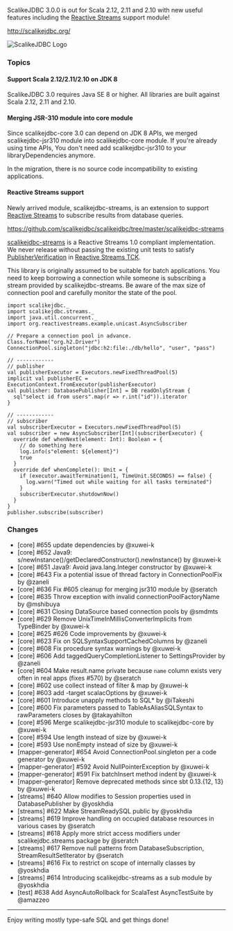 ScalikeJDBC 3.0.0 is out for Scala 2.12, 2.11 and 2.10 with new useful features including the [Reactive Streams](http://www.reactive-streams.org/) support module!

http://scalikejdbc.org/

![ScalikeJDBC Logo](http://scalikejdbc.org/images/logo.png)

### Topics

#### Support Scala 2.12/2.11/2.10 on JDK 8

ScalikeJDBC 3.0 requires Java SE 8 or higher. All libraries are built against Scala 2.12, 2.11 and 2.10.

#### Merging JSR-310 module into core module

Since scalikejdbc-core 3.0 can depend on JDK 8 APIs, we merged scalikejdbc-jsr310 module into scalikejdbc-core module.
If you're already using time APIs, You don't need add scalikejdbc-jsr310 to your libraryDependencies anymore.

In the migration, there is no source code incompatibility to existing applications.

#### Reactive Streams support

Newly arrived module, scalikejdbc-streams, is an extension to support [Reactive Streams](http://www.reactive-streams.org/) to subscribe results from database queries.

https://github.com/scalikejdbc/scalikejdbc/tree/master/scalikejdbc-streams

[scalikejdbc-streams](https://github.com/scalikejdbc/scalikejdbc/tree/master/scalikejdbc-streams) is a Reactive Streams 1.0 compliant implementation.
We never release without passing the existing unit tests to satisfy [PublisherVerification](https://github.com/reactive-streams/reactive-streams-jvm/tree/v1.0.0/tck#structure-of-the-tck) in [Reactive Streams TCK](https://github.com/reactive-streams/reactive-streams-jvm/tree/v1.0.0/tck).

This library is originally assumed to be suitable for batch applications. You need to keep borrowing a connection while someone is subscribing a stream provided by scalikejdbc-streams.
Be aware of the max size of connection pool and carefully monitor the state of the pool.

```
import scalikejdbc._
import scalikejdbc.streams._
import java.util.concurrent._
import org.reactivestreams.example.unicast.AsyncSubscriber

// Prepare a connection pool in advance.
Class.forName("org.h2.Driver")
ConnectionPool.singleton("jdbc:h2:file:./db/hello", "user", "pass")

// ------------
// publisher
val publisherExecutor = Executors.newFixedThreadPool(5)
implicit val publisherEC = ExecutionContext.fromExecutor(publisherExecutor)
val publisher: DatabasePublisher[Int] = DB readOnlyStream {
  sql"select id from users".map(r => r.int("id")).iterator
}

// ------------
// subscriber
val subscriberExecutor = Executors.newFixedThreadPool(5)
val subscriber = new AsyncSubscriber[Int](subscriberExecutor) {
  override def whenNext(element: Int): Boolean = { 
    // do something here
    log.info(s"element: ${element}")
    true 
  }
  override def whenComplete(): Unit = {
    if (executor.awaitTermination(1, TimeUnit.SECONDS) == false) {
      log.warn("Timed out while waiting for all tasks terminated")
    }
    subscriberExecutor.shutdownNow()
  }
}
publisher.subscribe(subscriber)
```

### Changes

- [core] #655 update dependencies by @xuwei-k
- [core] #652 Java9: s/newInstance()/getDeclaredConstructor().newInstance() by @xuwei-k
- [core] #651 Java9: Avoid java.lang.Integer constructor by @xuwei-k
- [core] #643 Fix a potential issue of thread factory in ConnectionPoolFix by @zaneli
- [core] #636 Fix #605 cleanup for merging jsr310 module by @seratch 
- [core] #635 Throw exception with invalid connectionPoolFactoryName by @mshibuya
- [core] #631 Closing DataSource based connection pools by @smdmts
- [core] #629 Remove UnixTimeInMillisConverterImplicits from TypeBinder by @xuwei-k
- [core] #625 #626 Code improvements by @xuwei-k
- [core] #623 Fix on SQLSyntaxSupportCachedColumns by @zaneli
- [core] #608 Fix procedure syntax warnings by @xuwei-k
- [core] #606 Add taggedQueryCompletionListener to SettingsProvider by @zaneli
- [core] #604 Make result.name private because `name` column exists very often in real apps (fixes #570) by @seratch
- [core] #602 use collect instead of filter & map by @xuwei-k
- [core] #603 add -target scalacOptions by @xuwei-k
- [core] #601 Introduce unapply methods to SQL\* by @iTakeshi
- [core] #600 Fix parameters passed to TableAsAliasSQLSyntax to rawParameters closes by @takayahilton
- [core] #596 Merge scalikejdbc-jsr310 module to scalikejdbc-core by @xuwei-k
- [core] #594 Use length instead of size by @xuwei-k 
- [core] #593 Use nonEmpty instead of size by @xuwei-k
- [mapper-generator] #654 Avoid ConnectionPool.singleton per a code generator by @xuwei-k
- [mapper-generator] #592 Avoid NullPointerException by @xuwei-k
- [mapper-generator] #591 Fix batchInsert method indent by @xuwei-k
- [mapper-generator] Remove deprecated methods since sbt 0.13.{12, 13} by @xuwei-k
- [streams] #640 Allow modifies to Session properties used in DatabasePublisher by @yoskhdia
- [streams] #622 Make StreamReadySQL public by @yoskhdia
- [streams] #619 Improve handling on occupied database resources in various cases by @seratch
- [streams] #618 Apply more strict access modifiers under scalikejdbc.streams package by @seratch
- [streams] #617 Remove null patterns from DatabaseSubscription, StreamResultSetIterator by @seratch
- [streams] #616 Fix to restrict on scope of internally classes by @yoskhdia
- [streams] #614 Introducing scalikejdbc-streams as a sub module by @yoskhdia
- [test] #638 Add AsyncAutoRollback for ScalaTest AsyncTestSuite by @amazzeo

---

Enjoy writing mostly type-safe SQL and get things done!

